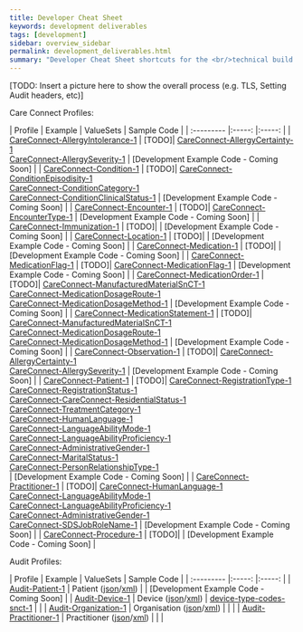 ```yaml
---
title: Developer Cheat Sheet
keywords: development deliverables
tags: [development]
sidebar: overview_sidebar
permalink: development_deliverables.html
summary: "Developer Cheat Sheet shortcuts for the <br/>technical build of Care Connect API."
---
```


[TODO: Insert a picture here to show the overall process (e.g. TLS, Setting Audit headers, etc)]

Care Connect Profiles:

| Profile | Example | ValueSets | Sample Code |
| :--------- |:-----: |:-----: |
| [CareConnect-AllergyIntolerance-1](StructureDefinitions/CareConnect-AllergyIntolerance-1.xml) | [TODO]| [CareConnect-AllergyCertainty-1](ValueSets/CareConnect-AllergyCertainty-1.xml) <br /> [CareConnect-AllergySeverity-1](ValueSets/CareConnect-AllergySeverity-1.xml) | [Development Example Code - Coming Soon] |
| [CareConnect-Condition-1](StructureDefinitions/CareConnect-Condition-1.xml) | [TODO]| [CareConnect-ConditionEpisodisity-1](ValueSets/CareConnect-ConditionEpisodisity-1.xml) <br /> [CareConnect-ConditionCategory-1](ValueSets/CareConnect-ConditionCategory-1.xml) <br /> [CareConnect-ConditionClinicalStatus-1](ValueSets/CareConnect-ConditionClinicalStatus-1.xml) | [Development Example Code - Coming Soon] |
| [CareConnect-Encounter-1](StructureDefinitions/CareConnect-Encounter-1.xml) | [TODO]| [CareConnect-EncounterType-1](ValueSets/CareConnect-EncounterType-1.xml) | [Development Example Code - Coming Soon] |
| [CareConnect-Immunization-1](StructureDefinitions/CareConnect-Immunization-1.xml) | [TODO]| | [Development Example Code - Coming Soon] |
| [CareConnect-Location-1](StructureDefinitions/CareConnect-Location-1.xml) | [TODO]| | [Development Example Code - Coming Soon] |
| [CareConnect-Medication-1](StructureDefinitions/CareConnect-Medication-1.xml) | [TODO]| | [Development Example Code - Coming Soon] |
| [CareConnect-MedicationFlag-1](StructureDefinitions/CareConnect-MedicationFlag-1.xml) | [TODO]| [CareConnect-MedicationFlag-1](ValueSets/CareConnect-MedicationFlag-1) | [Development Example Code - Coming Soon] |
| [CareConnect-MedicationOrder-1](StructureDefinitions/CareConnect-MedicationOrder-1.xml) | [TODO]| [CareConnect-ManufacturedMaterialSnCT-1](ValueSets/CareConnect-ManufacturedMaterialSnCT-1.xml) <br /> [CareConnect-MedicationDosageRoute-1](ValueSets/CareConnect-MedicationDosageRoute-1.xml) <br /> [CareConnect-MedicationDosageMethod-1](ValueSets/CareConnect-MedicationDosageMethod-1.xml) | [Development Example Code - Coming Soon] |
| [CareConnect-MedicationStatement-1](StructureDefinitions/CareConnect-MedicationStatement-1.xml) | [TODO]| [CareConnect-ManufacturedMaterialSnCT-1](ValueSets/CareConnect-ManufacturedMaterialSnCT-1.xml) <br /> [CareConnect-MedicationDosageRoute-1](ValueSets/CareConnect-MedicationDosageRoute-1.xml) <br /> [CareConnect-MedicationDosageMethod-1](ValueSets/CareConnect-MedicationDosageMethod-1.xml)  | [Development Example Code - Coming Soon] |
| [CareConnect-Observation-1](StructureDefinitions/CareConnect-Observation-1.xml) | [TODO]| [CareConnect-AllergyCertainty-1](ValueSets/CareConnect-AllergyCertainty-1.xml) <br /> [CareConnect-AllergySeverity-1](ValueSets/CareConnect-AllergySeverity-1.xml) | [Development Example Code - Coming Soon] |
| [CareConnect-Patient-1](StructureDefinitions/CareConnect-Patient-1.xml) | [TODO]| [CareConnect-RegistrationType-1](ValueSets/CareConnect-RegistrationType-1.xml) <br /> [CareConnect-RegistrationStatus-1](ValueSets/CareConnect-RegistrationStatus-1.xml) <br /> [CareConnect-CareConnect-ResidentialStatus-1](ValueSets/CareConnect-ResidentialStatus-1.xml) <br /> [CareConnect-TreatmentCategory-1](ValueSets/CareConnect-TreatmentCategory-1.xml) <br /> [CareConnect-HumanLanguage-1](ValueSets/CareConnect-HumanLanguage-1.xml) <br /> [CareConnect-LanguageAbilityMode-1](ValueSets/CareConnect-LanguageAbilityMode-1.xml) <br /> [CareConnect-LanguageAbilityProficiency-1](ValueSets/CareConnect-LanguageAbilityProficiency-1.xml) <br /> [CareConnect-AdministrativeGender-1](ValueSets/CareConnect-AdministrativeGender-1.xml) <br /> [CareConnect-MaritalStatus-1](ValueSets/CareConnect-MaritalStatus-1.xml) <br />[CareConnect-PersonRelationshipType-1](ValueSets/CareConnect-PersonRelationshipType-1.xml) <br /> | [Development Example Code - Coming Soon] |
| [CareConnect-Practitioner-1](StructureDefinitions/CareConnect-Practitioner-1.xml) | [TODO]| [CareConnect-HumanLanguage-1](ValueSets/CareConnect-HumanLanguage-1.xml) <br /> [CareConnect-LanguageAbilityMode-1](ValueSets/CareConnect-LanguageAbilityMode-1.xml) <br /> [CareConnect-LanguageAbilityProficiency-1](ValueSets/CareConnect-LanguageAbilityProficiency-1.xml) <br /> [CareConnect-AdministrativeGender-1](ValueSets/CareConnect-AdministrativeGender-1.xml) <br /> [CareConnect-SDSJobRoleName-1](ValueSets/CareConnect-SDSJobRoleName-1.xml) | [Development Example Code - Coming Soon] |
| [CareConnect-Procedure-1](StructureDefinitions/CareConnect-Procedure-1.xml) | [TODO]| | [Development Example Code - Coming Soon] |


Audit Profiles:

| Profile | Example | ValueSets | Sample Code |
| :--------- |:-----: |:-----: |
| [Audit-Patient-1](http://fhir-test.nhs.uk/StructureDefinition/Audit-Patient-1) | Patient ([json](Audit/Examples/Patient.json)/[xml](Audit/Examples/Patient.xml)) |  | [Development Example Code - Coming Soon] |
| [Audit-Device-1](http://fhir-test.nhs.uk/StructureDefinition/Audit-Device-1) | Device ([json](Audit/Examples/Device.json)/[xml](Audit/Examples/Device.xml)) | [device-type-codes-snct-1](http://fhir-test.nhs.uk/ValueSet/device-type-codes-snct-1) | |
| [Audit-Organization-1](http://fhir-test.nhs.uk/StructureDefinition/Audit-Organization-1) | Organisation ([json](Audit/Examples/Organization.json)/[xml](Audit/Examples/Organization.xml)) | | |
| [Audit-Practitioner-1](http://fhir-test.nhs.uk/StructureDefinition/Audit-Practitioner-1) | Practitioner ([json](Audit/Examples/Practitioner.json)/[xml](Audit/Examples/Practitioner.xml)) | | |


